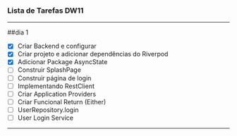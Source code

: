 ### Lista de Tarefas DW11
---
##dia 1

- [x] Criar Backend e configurar 
- [x] Criar projeto e adicionar dependências do Riverpod 
- [x] Adicionar Package AsyncState
- [ ] Construir SplashPage 
- [ ] Construir página de login 
- [ ] Implementando RestClient 
- [ ] Criar Application Providers 
- [ ] Criar Funcional Return (Either) 
- [ ] UserRepository.login 
- [ ] User Login Service 

---